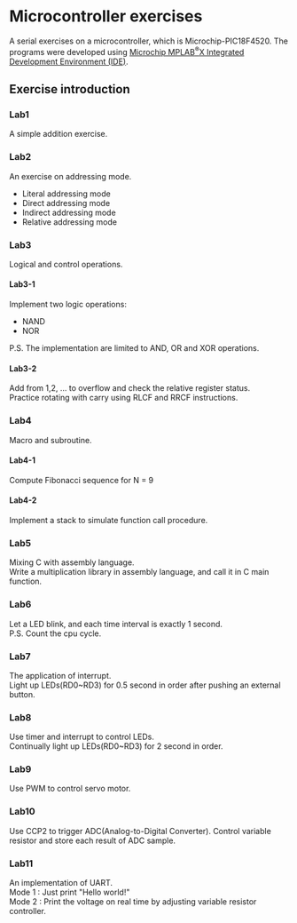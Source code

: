 # Microcontroller exercises
A serial exercises on a microcontroller, which is Microchip-PIC18F4520. The programs were developed using [Microchip MPLAB<sup>&reg;</sup>X Integrated Development Environment (IDE)](https://www.microchip.com/mplab/mplab-x-ide).
## Exercise introduction
### Lab1
A simple addition exercise.
### Lab2
An exercise on addressing mode.
- Literal addressing mode
- Direct addressing mode
- Indirect addressing mode
- Relative addressing mode
### Lab3 
Logical and control operations.
#### Lab3-1
Implement two logic operations: 
- NAND
- NOR  

P.S. The implementation are limited to AND, OR and XOR operations. 
#### Lab3-2
Add from 1,2, ... to overflow and check the relative register status.  
Practice rotating with carry using RLCF and RRCF instructions.
### Lab4
Macro and subroutine.
#### Lab4-1
Compute Fibonacci sequence for N = 9
#### Lab4-2
Implement a stack to simulate function call procedure.
### Lab5
Mixing C with assembly language.  
Write a multiplication library in assembly language, and call it in C main function.
### Lab6
Let a LED blink, and each time interval is exactly 1 second.  
P.S. Count the cpu cycle.
### Lab7
The application of interrupt.   
Light up LEDs(RD0~RD3) for 0.5 second in order after pushing an external button.
### Lab8
Use timer and interrupt to control LEDs.  
Continually light up LEDs(RD0~RD3) for 2 second in order.
### Lab9
Use PWM to control servo motor.
### Lab10
Use CCP2 to trigger ADC(Analog-to-Digital Converter).
Control variable resistor and store each result of ADC sample.
### Lab11
An implementation of UART.  
Mode 1 : Just print "Hello world!"  
Mode 2 : Print the voltage on real time by adjusting variable resistor controller.